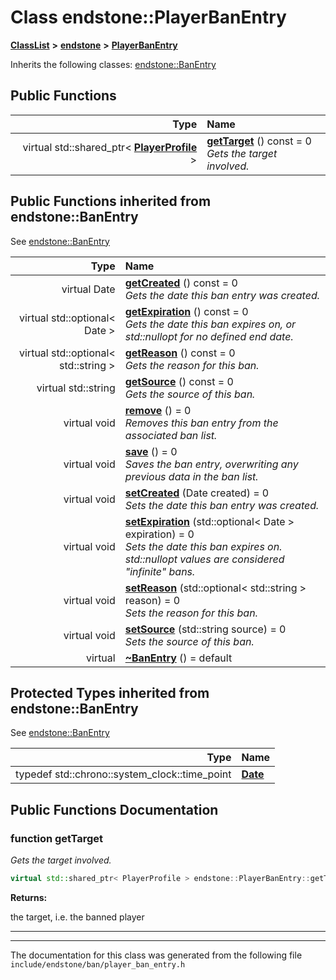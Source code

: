 

# Class endstone::PlayerBanEntry



[**ClassList**](annotated.md) **>** [**endstone**](namespaceendstone.md) **>** [**PlayerBanEntry**](classendstone_1_1PlayerBanEntry.md)








Inherits the following classes: [endstone::BanEntry](classendstone_1_1BanEntry.md)






















































## Public Functions

| Type | Name |
| ---: | :--- |
| virtual std::shared\_ptr&lt; [**PlayerProfile**](classendstone_1_1PlayerProfile.md) &gt; | [**getTarget**](#function-gettarget) () const = 0<br>_Gets the target involved._  |


## Public Functions inherited from endstone::BanEntry

See [endstone::BanEntry](classendstone_1_1BanEntry.md)

| Type | Name |
| ---: | :--- |
| virtual Date | [**getCreated**](classendstone_1_1BanEntry.md#function-getcreated) () const = 0<br>_Gets the date this ban entry was created._  |
| virtual std::optional&lt; Date &gt; | [**getExpiration**](classendstone_1_1BanEntry.md#function-getexpiration) () const = 0<br>_Gets the date this ban expires on, or std::nullopt for no defined end date._  |
| virtual std::optional&lt; std::string &gt; | [**getReason**](classendstone_1_1BanEntry.md#function-getreason) () const = 0<br>_Gets the reason for this ban._  |
| virtual std::string | [**getSource**](classendstone_1_1BanEntry.md#function-getsource) () const = 0<br>_Gets the source of this ban._  |
| virtual void | [**remove**](classendstone_1_1BanEntry.md#function-remove) () = 0<br>_Removes this ban entry from the associated ban list._  |
| virtual void | [**save**](classendstone_1_1BanEntry.md#function-save) () = 0<br>_Saves the ban entry, overwriting any previous data in the ban list._  |
| virtual void | [**setCreated**](classendstone_1_1BanEntry.md#function-setcreated) (Date created) = 0<br>_Sets the date this ban entry was created._  |
| virtual void | [**setExpiration**](classendstone_1_1BanEntry.md#function-setexpiration) (std::optional&lt; Date &gt; expiration) = 0<br>_Sets the date this ban expires on. std::nullopt values are considered "infinite" bans._  |
| virtual void | [**setReason**](classendstone_1_1BanEntry.md#function-setreason) (std::optional&lt; std::string &gt; reason) = 0<br>_Sets the reason for this ban._  |
| virtual void | [**setSource**](classendstone_1_1BanEntry.md#function-setsource) (std::string source) = 0<br>_Sets the source of this ban._  |
| virtual  | [**~BanEntry**](classendstone_1_1BanEntry.md#function-banentry) () = default<br> |








## Protected Types inherited from endstone::BanEntry

See [endstone::BanEntry](classendstone_1_1BanEntry.md)

| Type | Name |
| ---: | :--- |
| typedef std::chrono::system\_clock::time\_point | [**Date**](classendstone_1_1BanEntry.md#typedef-date)  <br> |














































## Public Functions Documentation




### function getTarget 

_Gets the target involved._ 
```C++
virtual std::shared_ptr< PlayerProfile > endstone::PlayerBanEntry::getTarget () const = 0
```





**Returns:**

the target, i.e. the banned player 





        

<hr>

------------------------------
The documentation for this class was generated from the following file `include/endstone/ban/player_ban_entry.h`

